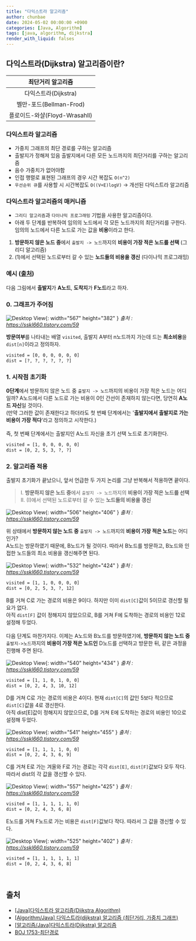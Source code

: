 ```yaml
---
title: "다익스트라 알고리즘"
author: chunbae
date: 2024-05-02 00:00:00 +0900
categories: [Java, Algorithm]
tags: [java, algorithm, dijkstra]
render_with_liquid: falses
---
```


## 다익스트라(Dijkstra) 알고리즘이란?

| 최단거리 알고리즘             |
|:----------------------------:|
| 다익스트라(Dijkstra)          |
| 벨만-포드(Bellman-Frod)       |
| 플로이드-와샬(Floyd-Wrasahll)  |

### 다익스트라 알고리즘
- 가중치 그래프의 최단 경로를 구하는 알고리즘
- 출발지가 정해져 있음
  출발지에서 다른 모든 노드까지의 최단거리를 구하는 알고리즘
- 음수 가중치가 없어야함
- 인접 행렬로 표현된 그래프의 경우 시간 복잡도 `O(n^2)`
- `우선순위 큐`를 사용할 시 시간복잡도 `O((V+E)logV)` -> 개선된 다익스트라 알고리즘

### 다익스트라 알고리즘의 매커니즘
- `그리디 알고리즘`과 `다이나믹 프로그래밍` 기법을 사용한 알고리즘이다.
- 아래 두 단계를 반복하여 임의의 노드에서 각 모든 노드까지의 최단거리를 구한다. 임의의 노드에서 다른 노드로 가는 값을 **비용**이라고 한다.
1. **방문하지 않은 노드 중**에서 `출발지 -> 노드`까지의 **비용이 가장 적은 노드를 선택** (그리디 알고리즘)
2. (1)에서 선택된 노드로부터 갈 수 있는 **노드들의 비용을 갱신** (다이나믹 프로그래밍)

### 예시 ([출처](https://sskl660.tistory.com/59))
다음 그림에서 **출발지**가 **A노드**, **도착지**가 **F노드**라고 하자.

### 0. 그래프가 주어짐

![Desktop View](/assets/img/다익스트라알고리즘/img01.png){: width="567" height="382" }
_출처 : https://sskl660.tistory.com/59_

**방문여부**를 나타내는 배열 `visited`, 출발지 A부터 n노드까지 가는데 드는 **최소비용**을 `dist[n]`이라고 정의하자.

```txt
visited = [0, 0, 0, 0, 0, 0]
dist = [?, ?, ?, ?, ?, ?]
```

### 1. 시작점 초기화
**0단계**에서 방문하지 않은 노드 중 `출발지 -> 노드`까지의 비용이 가장 적은 노드는 어디일까? A노드에서 다른 노드로 가는 비용이 0인 간선이 존재하지 않는다면, 당연히 **A노드 자신**일 것이다.
<br>
(만약 그러한 값이 존재한다고 하더라도 첫 번째 단계에서는 '**출발지에서 출발지로 가는 비용이 가장 적다**'라고 정의하고 시작한다.)
<br>
<br>
즉, 첫 번째 단계에서는 출발지인 A노드 자신을 초기 선택 노드로 초기화한다.

```txt
visited = [1, 0, 0, 0, 0, 0]
dist = [0, 2, 5, 3, ?, ?]
```

### 2. 알고리즘 적용
출발지 초기화가 끝났으니, 앞서 언급한 두 가지 논리를 그냥 반복해서 적용하면 끝이다. 

> I. **방문하지 않은 노드 중**에서 `출발지 -> 노드`까지의 **비용이 가장 적은 노드를 선택**<br> II. (I)에서 선택된 노드로부터 갈 수 있는 **노드들의 비용을 갱신**

![Desktop View](/assets/img/다익스트라알고리즘/img03.png){: width="506" height="406" }
_출처 : https://sskl660.tistory.com/59_

위 상태에서 **방문하지 않는 노드 중** `출발지 -> 노드`까지의 **비용이 가장 적은 노드**는 어디인가?
<br>
A노드는 방문하였기 때문에, B노드가 될 것이다. 따라서 B노드를 방문하고, B노드와 인접한 노드들의 최소 비용을 갱신해주면 된다.

![Desktop View](/assets/img/다익스트라알고리즘/img04.png){: width="532" height="424" }
_출처 : https://sskl660.tistory.com/59_

```txt
visited = [1, 1, 0, 0, 0, 0]
dist = [0, 2, 5, 3, ?, 12]
```

B를 거쳐 C로 가는 경로의 비용은 9이다. 하지만 이미 `dist[C]`값이 5이므로 갱신할 필요가 없다.
<br>
아직 `dist[F]` 값이 정해지지 않았으므로, B를 거쳐 F에 도착하는 경로의 비용인 12로 설정해 두었다.
<br>
<br>
다음 단계도 마찬가지다. 이제는 A노드와 B노드를 방문하였기에, **방문하지 않는 노드 중** `출발지->노드`까지의 **비용이 가장 적은 노드인** D노드를 선택하고 방문한 뒤, 같은 과정을 진행해 주면 된다.

![Desktop View](/assets/img/다익스트라알고리즘/img05.png){: width="540" height="434" }
_출처 : https://sskl660.tistory.com/59_

```txt
visited = [1, 1, 0, 1, 0, 0]
dist = [0, 2, 4, 3, 10, 12]
```

D를 거쳐 C로 가는 경로의 비용은 4이다. 현재 `dist[C]`의 값인 5보다 적으므로 `dist[C]`값을 4로 갱신한다.
<br>
아직 dist[E]값이 정해지지 않았으므로, D를 거쳐 E에 도착하는 경로의 비용인 10으로 설정해 두었다.

![Desktop View](/assets/img/다익스트라알고리즘/img06.png){: width="541" height="455" }
_출처 : https://sskl660.tistory.com/59_

```txt
visited = [1, 1, 1, 1, 0, 0]
dist = [0, 2, 4, 3, 6, 9]
```

C를 거쳐 E로 가는 겨올와 F로 가는 경로는 각각 `dist[E]`, `dist[F]`값보다 모두 작다. 따라서 dist의 각 값을 갱신할 수 있다.

![Desktop View](/assets/img/다익스트라알고리즘/img07.png){: width="557" height="425" }
_출처 : https://sskl660.tistory.com/59_

```txt
visited = [1, 1, 1, 1, 1, 0]
dist = [0, 2, 4, 3, 6, 8]
```

E노드를 거쳐 F노드로 가는 비용은 `dist[F]`값보다 작다. 따라서 그 값을 갱신할 수 있다.

![Desktop View](/assets/img/다익스트라알고리즘/img08.png){: width="525" height="402" }
_출처 : https://sskl660.tistory.com/59_

```txt
visited = [1, 1, 1, 1, 1, 1]
dist = [0, 2, 4, 3, 6, 8]
```
<br>

## 출처

- [[Java]다익스트라 알고리즘(Dijkstra Algorithm)](https://sskl660.tistory.com/59)
- [[Algorithm/Java] 다익스트라(dijkstra) 알고리즘 (최단거리, 가중치 그래프)](https://innovation123.tistory.com/130)
- [[알고리즘/Java]다익스트라(Dijkstra) 알고리즘](https://velog.io/@suk13574/%EC%95%8C%EA%B3%A0%EB%A6%AC%EC%A6%98Java%EB%8B%A4%EC%9D%B5%EC%8A%A4%ED%8A%B8%EB%9D%BCDijkstra-%EC%95%8C%EA%B3%A0%EB%A6%AC%EC%A6%98)
- [BOJ 1753-최단경로](https://www.acmicpc.net/problem/1753)